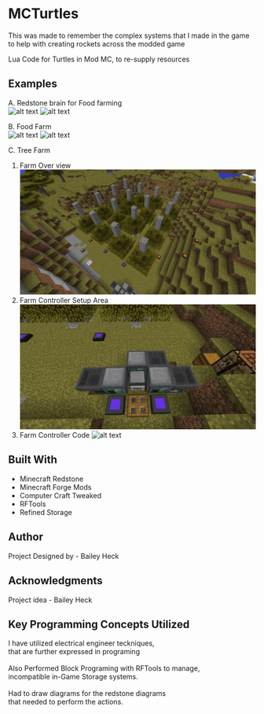 # MCTurtles
This was made to remember the complex systems that I made in the game
to help with creating rockets across the modded game

Lua Code for Turtles in Mod MC, to re-supply resources


## Examples
A. Redstone brain for Food farming <br />
![alt text](docs/Diagrams/start%20Package%20-%20Class%20Diagram.png)
![alt text](docs/Diagrams/devices%20Package%20-%20Class%20Diagram.png)

B. Food Farm <br />
![alt text](docs/Diagrams/Database%20Diagram.png)
![alt text](docs/Diagrams/Database%20Diagram.png)

C. Tree Farm <br />
1. Farm Over view
![alt text](ReadMe-Pics/Trees/Wood%20Farm.png)
2. Farm Controller Setup Area
![alt text](ReadMe-Pics/Trees/Wood%20Controller.png)
3. Farm Controller Code
![alt text](ReadMe-Pics/Trees/wood.lua)

## Built With
* Minecraft Redstone
* Minecraft Forge Mods
* Computer Craft Tweaked
* RFTools
* Refined Storage

## Author
Project Designed by - Bailey Heck

## Acknowledgments
Project idea - Bailey Heck

## Key Programming Concepts Utilized
I have utilized electrical engineer teckniques,<br />
that are further expressed in programing<br /> 
<br /> 
Also Performed Block Programing with RFTools to manage,<br /> 
incompatible in-Game Storage systems.<br /> 
<br /> 
Had to draw diagrams for the redstone diagrams<br /> 
that needed to perform the actions.<br /> 
<br />  

